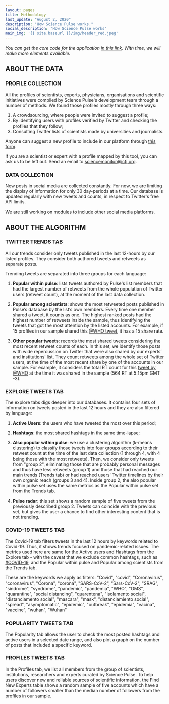 ```yaml
---
layout: pages
title: Methodology
last_update: "August 2, 2020"
description: "How Science Pulse works."
social_description: "How Science Pulse works"
main_img: '{{ site.baseurl }}/img/header_red.jpeg'
---
```


_You can get the core code for the application [in this link](https://github.com/voltdatalab/science-pulse-public). With time, we will make more elements available._

## ABOUT THE DATA

### PROFILE COLLECTION
All the profiles of scientists, experts, physicians, organisations and scientific initiatives were compiled by Science Pulse's development team through a number of methods. We found those profiles mostly through three ways:

1. A crowdsourcing, where people were invited to suggest a profile;
2. By identifying users with profiles verified by Twitter and checking the profiles that they follow;
3. Consulting Twitter lists of scientists made by universities and journalists.

Anyone can suggest a new profile to include in our platform through [this form](https://forms.gle/KHufKHzJxJVdsD7s8).

If you are a scientist or expert with a profile mapped by this tool, you can ask us to be left out. Send an email to [sciencemonitor@icfj.org](mailto:sciencemonitor@icfj.org).

### DATA COLLECTION

New posts in social media are collected constantly. For now, we are limiting the display of information for only 30 day-periods at a time. Our database is updated regularly with new tweets and counts, in respect to Twitter's free API limits.

We are still working on modules to include other social media platforms.

## ABOUT THE ALGORITHM

### TWITTER TRENDS TAB

All our trends consider only tweets published in the last 12-hours by our listed profiles. They consider both authored tweets and retweets as separate posts.

Trending tweets are separated into three groups for each language:

1. **Popular within pulse**: lists tweets authored by Pulse's list members that had the largest number of retweets from the whole population of Twitter users (retweet count), at the moment of the last data collection.

2. **Popular among scientists**:  shows the most retweeted posts published in Pulse’s database by the list’s own members. Every time one member shared a tweet, it counts as one. The highest ranked posts had the highest number of retweets inside the sample, thus identifying the tweets that got the most attention by the listed accounts. For example, if 15 profiles in our sample shared this [@WHO tweet](https://twitter.com/WHO/status/1275349898209173505), it has a 15 share rate.

3. **Other popular tweets**: records the most shared tweets considering the most recent retweet counts of each. In this set, we identify those posts with wide repercussion on Twitter that were also shared by our experts’ and institutions’ list. They count retweets among the whole set of Twitter users, at the time of the most recent share by one of the accounts in our sample. For example, it considers the total RT count for this [tweet by @WHO](https://twitter.com/WHO/status/1275349898209173505) at the time it was shared in the sample (564 RT at 5:15pm GMT -3).

### EXPLORE TWEETS TAB

The explore tabs digs deeper into our databases. It contains four sets of information on tweets posted in the last 12 hours and they are also filtered by language:

1. **Active Users**: the users who have tweeted the most over this period;

2. **Hashtags**: the most shared hashtags in the same time-lapse;

3. **Also popular within pulse**: we use a clustering algorithm (k-means clustering) to classify those tweets into four groups according to their retweet count at the time of the last data collection (1 through 4, with 4 being those with the most retweets). Then, we consider only tweets from "group 2", eliminating those that are probably personal messages and thus have less retweets (group 1) and those that had reached our main trends (Trends tab) or had reached users' Twitter timelines by their own organic reach (groups 3 and 4). Inside group 2, the also popular within pulse set uses the same metrics as the Popular within pulse set from the Trends tab.

4. **Pulse radar**: this set shows a random sample of five tweets from the previously described group 2. Tweets can coincide with the previous set, but gives the user a chance to find other interesting content that is not trending.

### COVID-19 TWEETS TAB

The Covid-19 tab filters tweets in the last 12 hours by keywords related to Covid-19. Thus, it shows trends focused on pandemic-related issues. The metrics used here are same for the Active users and Hashtags from the Explore tab - with the caveat that we exclude common hashtags, such as [#COVID-19](https://twitter.com/hashtag/covid19), and the Popular within pulse and Popular among scientists from the Trends tab.

These are the keywords we apply as filters: "Covid", "covid", "Coronavirus", "coronavirus",
                    "Corona", "corona", "SARS-CoV-2", "Sars-CoV-2",
                    "SRAG", "sindrome", "syndrome", "pandemic",
                    "pandemia", "WHO", "OMS", "quarantine", "social distancing",
                    "quarentena", "isolamento social", "distanciamento social",
                    "mascara", "mask", "distanciamiento social", "spread", "asymptomatic",
                    "epidemic", "outbreak", "epidemia", "vacina", "vaccine", "wuhan", "Wuhan"

### POPULARITY TWEETS TAB

The Popularity tab allows the user to check the most posted hashtags and active users in a selected date range, and also plot a graph on the number of posts that included a specific keyword.

### PROFILES TWEETS TAB

In the Profiles tab, we list all members from the group of scientists, institutions, researchers and experts curated by Science Pulse. To help users discover new and reliable sources of scientific information, the Find New Experts table shows a random sample of five accounts which have a number of followers smaller than the median number of followers from the profiles in our sample.
